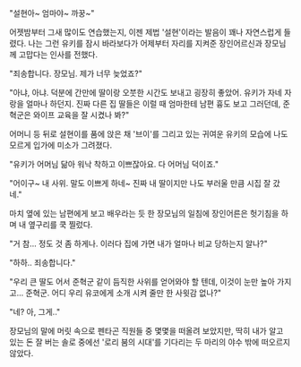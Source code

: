 "설현아~ 엄마야~ 까꿍~" 

어젯밤부터 그새 많이도 연습했는지, 이젠 제법 '설현'이라는 발음이 꽤나 자연스럽게 들렸다. 나는 그런 유키를 잠시 바라보다가 어제부터 자리를 지켜준 장인어르신과 장모님께 고맙다는 인사를 전했다. 

"죄송합니다. 장모님. 제가 너무 늦었죠?" 

"아냐, 아냐. 덕분에 간만에 딸이랑 오붓한 시간도 보내고 굉장히 좋았어. 유키가 자네 자랑을 얼마나 하던지. 진짜 다른 집 딸들은 이럴 때 엄마한테 남편 흉도 보고 그러던데, 준혁군은 와이프 교육을 잘 시켰나 봐?" 

어머니 등 뒤로 설현이를 품에 앉은 채 '브이'를 그리고 있는 귀여운 유키의 모습에 나도 모르게 입가에 미소가 그려졌다. 

"유키가 어머님 닮아 워낙 착하고 이쁘잖아요. 다 어머님 덕이죠." 

"어이구~ 내 사위. 말도 이쁘게 하네~ 진짜 내 딸이지만 나도 부러울 만큼 시집 잘 갔네." 

마치 옆에 있는 남편에게 보고 배우라는 듯 한 장모님의 일침에 장인어른은 헛기침을 하며 내 옆구리를 쿡 찔렀다. 

"거 참... 정도 것 좀 하게나. 이러다 집에 가면 내가 얼마나 비교 당하는지 알나?" 

"하하.. 죄송합니다." 

"우리 큰 딸도 어서 준혁군 같이 듬직한 사위를 얻어와야 할 텐데, 이것이 눈만 높아 가지고... 준혁군. 어디 우리 유코에게 소개 시켜 줄만 한 사윗감 없나?" 

"네? 아, 그게.." 

장모님의 말에 머릿 속으로 펜타곤 직원들 중 몇몇을 떠올려 보았지만, 딱히 내가 알고 있는 돈 잘 버는 솔로 중에선 '로리 붐의 시대'를 기다리는 두 마리의 야수 밖에 떠오르지 않았다. 